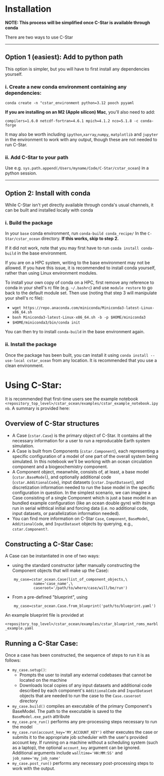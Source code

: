 # Installation
**NOTE: This process will be simplified once C-Star is available through conda**

There are two ways to use C-Star

---

## Option 1 (easiest): Add to python path
This option is simpler, but you will have to first install any dependencies yourself.
### i. Create a new conda environment containing any dependencies:

```conda create -n "cstar_environment python=3.12 pooch pyyaml```

**If you are installing on an M2 (Apple silicon) Mac**, you'll also need to add:

```compilers=1.6.0 netcdf-fortran=4.6.1 mpich=4.1.2 nco=5.1.8 -c conda-forge ```

It may also be worth including `ipython`,`xarray`,`numpy`, `matplotlib` and `jupyter` in the environment to work with any output, though these are not needed to run C-Star.

### ii. Add C-Star to your path
Use e.g. `sys.path.append(/Users/myname/Code/C-Star/cstar_ocean`) in a python session.

---

## Option 2: Install with conda
While C-Star isn't yet directly available through conda's usual channels, it can be built and installed locally with conda
### i. Build the package
In your `base` conda environment, run `conda-build conda_recipe/` In the `C-Star/cstar_ocean` directory. **If this works, skip to step 2.**

If it did not work, note that you may first have to run `conda install conda-build`
in the base environment.

If you are on a HPC system, writing to the base environment may not be allowed. If you have this issue, it is recommended to install conda yourself, rather than using Linux environment modules.

To install your own copy of conda on a HPC, first remove any reference to conda in your shell's rc file (e.g. `~/.bashrc`) and use `module restore` to go back to the default module set.
Then use (noting that step 3 will manipulate your shell's rc file):
- `wget https://repo.anaconda.com/miniconda/Miniconda3-latest-Linux-x86_64.sh`
- `bash Miniconda3-latest-Linux-x86_64.sh -b -p $HOME/miniconda3`
- `$HOME/miniconda3/bin/conda init`

You can then try to install `conda-build` in the base environment again.

### ii. Install the package
Once the package has been built, you can install it using `conda install --use-local cstar_ocean` from any location. It is recommended that you use a clean environment.

# Using C-Star:
It is recommended that first-time users see the example notebook `<repository_top_level>/cstar_ocean/examples/cstar_example_notebook.ipynb`. A summary is provided here:

## Overview of C-Star structures
- A Case (`cstar.Case`) is the primary object of C-Star. It contains all the necessary information for a user to run a reproducable Earth system simulation.
- A Case is built from Components (`cstar.Component`), each representing a specific configuration of a model of one part of the overall system being simulated. In this notebook we'll be working with an ocean circulation component and a biogeochemistry component.
- A Component object, meanwhile, consists of, at least, a base model (`cstar.BaseModel`), and optionally additional code (`cstar.AdditionalCode`), input datasets (`cstar.InputDataset`), and discretization information needed to run the base model in the specific configuration in question. In the simplest scenario, we can imagine a Case consisting of a single Component which is just a base model in an bundled example configuration (like an ocean double gyre) with itsings run in serial withtical initial and forcing data (i.e. no additional code, input datasets, or parallelization information needed).
- You can find more information on C-Star `Case`, `Component`, `BaseModel`, `AdditionalCode`, and `InputDataset` objects by querying, e.g., `cstar.Component?`.

## Constructing a C-Star Case:
A Case can be instantiated in one of two ways:

- using the standard constructor (after manually constructing the Component objects that will make up the Case):

```
	my_case=cstar_ocean.Case(list_of_component_objects,\
	 	  	 name='case_name',\
	  		 caseroot='/path/to/where/case/will/be/run')
```


- From a pre-defined "blueprint", using

```
	my_case=cstar_ocean.Case.from_blueprint('path/to/blueprint.yaml')
```

An example blueprint file is provided at

```<repository_top_level>/cstar_ocean/examples/cstar_blueprint_roms_marbl_example.yaml```

## Running a C-Star Case:
Once a case has been constructed, the sequence of steps to run it is as follows:

- `my_case.setup()`:
	- Prompts the user to install any external codebases that cannot be located on the machine
	- Downloads local copies of any input datasets and additional code described by each component's `AdditionalCode` and `InputDataset` objects that are needed to run the case to the `Case.caseroot` directory
- `my_case.build()` compiles an executable of the primary Component's BaseModel. The path to the executable is saved to the `BaseModel.exe_path` attribute
- `my_case.pre_run()` performs any pre-processing steps necessary to run the model
- `my_case.run(account_key='MY_ACCOUNT_KEY')` either executes the case or submits it to the appropriate job scheduler with the user's provided account key. If running on a machine without a scheduling system (such as a laptop), the optional `account_key` argument can be ignored. Additional arguments include `walltime='HH:MM:SS'` and `job_name='my_job_name'`
- `my_case.post_run()` performs any necessary post-processing steps to work with the output.
